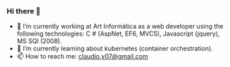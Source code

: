 ### Hi there 👋

- 🔭 I’m currently working at Art Informática as a web developer using the following technologies: C # (AspNet, EF6, MVC5), Javascript (jquery), MS SQl (2008).
- 🌱 I’m currently learning about kubernetes (container orchestration).
- 📫 How to reach me: claudio.y07@gmail.com
